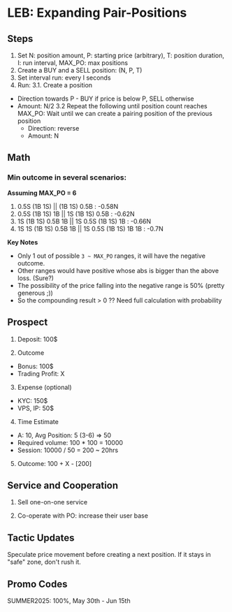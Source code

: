 # LEB: Expanding Pair-Positions

## Steps

1. Set N: position amount, P: starting price (arbitrary), T: position duration, I: run interval, MAX_PO: max positions
2. Create a BUY and a SELL position: (N, P, T)
3. Set interval run: every I seconds
4. Run:
3.1. Create a position
  - Direction towards P - BUY if price is below P, SELL otherwise
  - Amount: N/2
3.2 Repeat the following until position count reaches MAX_PO: 
    Wait until we can create a pairing position of the previous position
    - Direction: reverse
    - Amount: N

## Math

### Min outcome in several scenarios:

**Assuming MAX_PO = 6**

1. 0.5S (1B 1S) || (1B 1S) 0.5B : -0.58N
2. 0.5S (1B 1S) 1B || 1S (1B 1S) 0.5B : -0.62N
3. 1S (1B 1S) 0.5B 1B || 1S 0.5S (1B 1S) 1B : -0.66N
4. 1S 1S (1B 1S) 0.5B 1B || 1S 0.5S (1B 1S) 1B 1B : -0.7N

**Key Notes**

- Only 1 out of possible `3 ~ MAX_PO` ranges, it will have the negative outcome.
- Other ranges would have positive whose abs is bigger than the above loss. (Sure?)
- The possibility of the price falling into the negative range is 50% (pretty generous ;))
- So the compounding result > 0 ?? Need full calculation with probability


## Prospect

1. Deposit: 100$

2. Outcome
- Bonus: 100$
- Trading Profit: X

3. Expense (optional)
- KYC: 150$
- VPS, IP: 50$

4. Time Estimate
- A: 10, Avg Position: 5 (3-6) => 50
- Required volume: 100 * 100 = 10000
- Session: 10000 / 50 = 200 ~ 20hrs

5. Outcome: 100 + X - [200]

## Service and Cooperation

1. Sell one-on-one service

2. Co-operate with PO: increase their user base

## Tactic Updates

Speculate price movement before creating a next position. If it stays in "safe" zone, don't rush it.

## Promo Codes

 SUMMER2025: 100%, May 30th - Jun 15th